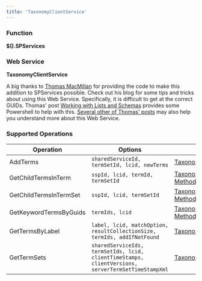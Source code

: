 ```yaml
---
title: 'TaxonomyClientService'
---
```


### Function

**$().SPServices**

### Web Service

**TaxonomyClientService**

A big thanks to [Thomas MacMillan](http://zepeda-mcmillan.blogspot.com/) for providing the code to make this addition to SPServices possible. Check out his blog for some tips and tricks about using this Web Service. Specifically, it is difficult to get at the correct GUIDs. Thomas' post [Working with Lists and Schemas](http://zepeda-mcmillan.blogspot.com/2011/02/working-with-lists-and-schemas.html) provides some Powershell to help with this. [Several other of Thomas' posts](http://zepeda-mcmillan.blogspot.com/search?q=taxonomy) may also help you understand more about this Web Service.

### Supported Operations

| Operation | Options | MSDN Documentation | Introduced |
| --------- | ------- | ------------------ | ---------- |
| AddTerms | `sharedServiceId, termSetId, lcid, newTerms` | [TaxonomyClientService.AddTerms Method](http://msdn.microsoft.com/en-us/library/microsoft.sharepoint.taxonomy.webservices.taxonomyclientservice.addterms.aspx) | [0.6.0](http://spservices.codeplex.com/releases/view/55660) |
| GetChildTermsInTerm | `sspId, lcid, termId, termSetId` | [TaxonomyClientService.GetChildTermsInTerm Method](http://msdn.microsoft.com/en-us/library/microsoft.sharepoint.taxonomy.webservices.taxonomyclientservice.getchildtermsinterm.aspx) | [0.6.0](http://spservices.codeplex.com/releases/view/55660) |
| GetChildTermsInTermSet | `sspId, lcid, termSetId` | [TaxonomyClientService.GetChildTermsInTermSet Method](http://msdn.microsoft.com/en-us/library/microsoft.sharepoint.taxonomy.webservices.taxonomyclientservice.getchildtermsintermset.aspx) | [0.6.0](http://spservices.codeplex.com/releases/view/55660) |
| GetKeywordTermsByGuids | `termIds, lcid` | [TaxonomyClientService.GetKeywordTermsByGuids Method](http://msdn.microsoft.com/en-us/library/microsoft.sharepoint.taxonomy.webservices.taxonomyclientservice.getkeywordtermsbyguids.aspx) | [0.6.0](http://spservices.codeplex.com/releases/view/55660) |
| GetTermsByLabel | `label, lcid, matchOption, resultCollectionSize, termIds, addIfNotFound` | [TaxonomyClientService.GetTermsByLabel Method](http://msdn.microsoft.com/en-us/library/microsoft.sharepoint.taxonomy.webservices.taxonomyclientservice.gettermsbylabel.aspx) | [0.6.0](http://spservices.codeplex.com/releases/view/55660) |
| GetTermSets  | `sharedServiceIds, termSetIds, lcid, clientTimeStamps, clientVersions, serverTermSetTimeStampXml` | [TaxonomyClientService.GetTermSets Method](http://msdn.microsoft.com/en-us/library/microsoft.sharepoint.taxonomy.webservices.taxonomyclientservice.gettermsets.aspx) | [0.6.0](http://spservices.codeplex.com/releases/view/55660) |
